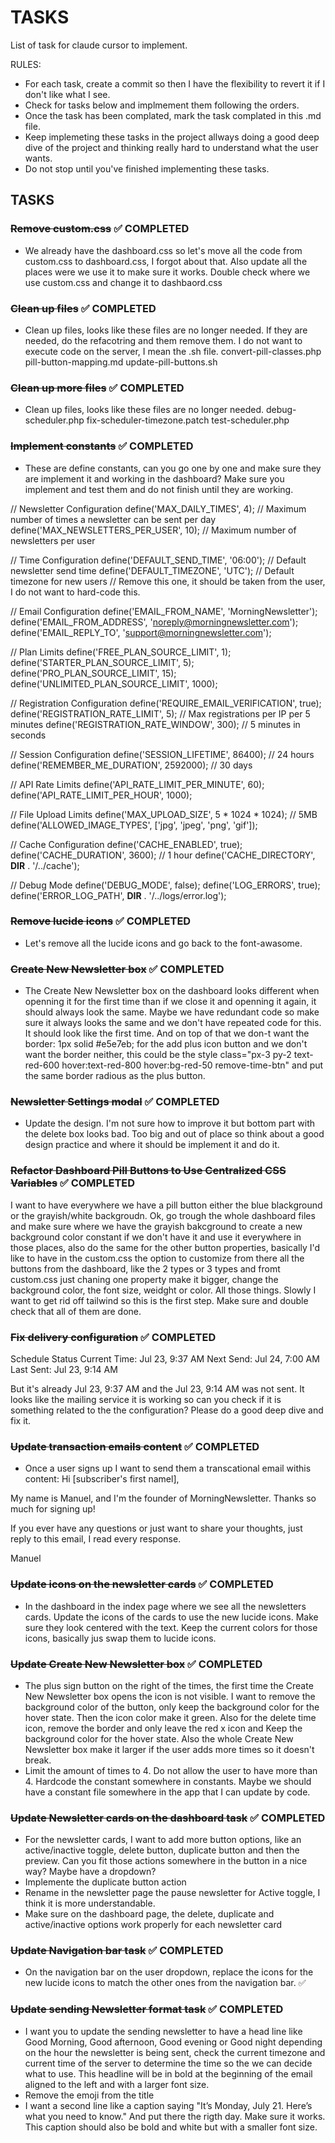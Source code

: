 # TASKS
List of task for claude cursor to implement.

RULES: 
- For each task, create a commit so then I have the flexibility to revert it if I don't like what I see.
- Check for tasks below and implmement them following the orders.
- Once the task has been complated, mark the task complated in this .md file.
- Keep implemeting these tasks in the project allways doing a good deep dive of the project and thinking really hard to understand what the user wants.
- Do not stop until you've finished implementing these tasks.

## TASKS

### ~~Remove custom.css~~ ✅ COMPLETED
- We already have the dashboard.css so let's move all the code from custom.css to dashboard.css, I forgot about that. Also update all the places were we use it to make sure it works. Double check where we use custom.css and change it to dashbaord.css

### ~~Clean up files~~ ✅ COMPLETED
- Clean up files, looks like these files are no longer needed. If they are needed, do the refacotring and them remove them. I do not want to execute code on the server, I mean the .sh file.
convert-pill-classes.php
pill-button-mapping.md
update-pill-buttons.sh

### ~~Clean up more files~~ ✅ COMPLETED
- Clean up files, looks like these files are no longer needed. 
debug-scheduler.php
fix-scheduler-timezone.patch
test-scheduler.php

### ~~Implement constants~~ ✅ COMPLETED
- These are define constants, can you go one by one and make sure they are implement it and working in the dashboard?
Make sure you implement and test them and do not finish until they are working.

// Newsletter Configuration
define('MAX_DAILY_TIMES', 4); // Maximum number of times a newsletter can be sent per day
define('MAX_NEWSLETTERS_PER_USER', 10); // Maximum number of newsletters per user

// Time Configuration
define('DEFAULT_SEND_TIME', '06:00'); // Default newsletter send time
define('DEFAULT_TIMEZONE', 'UTC'); // Default timezone for new users // Remove this one, it should be taken from the user, I do not want to hard-code this.

// Email Configuration
define('EMAIL_FROM_NAME', 'MorningNewsletter');
define('EMAIL_FROM_ADDRESS', 'noreply@morningnewsletter.com');
define('EMAIL_REPLY_TO', 'support@morningnewsletter.com');

// Plan Limits
define('FREE_PLAN_SOURCE_LIMIT', 1);
define('STARTER_PLAN_SOURCE_LIMIT', 5);
define('PRO_PLAN_SOURCE_LIMIT', 15);
define('UNLIMITED_PLAN_SOURCE_LIMIT', 1000);

// Registration Configuration
define('REQUIRE_EMAIL_VERIFICATION', true);
define('REGISTRATION_RATE_LIMIT', 5); // Max registrations per IP per 5 minutes
define('REGISTRATION_RATE_WINDOW', 300); // 5 minutes in seconds

// Session Configuration
define('SESSION_LIFETIME', 86400); // 24 hours
define('REMEMBER_ME_DURATION', 2592000); // 30 days

// API Rate Limits
define('API_RATE_LIMIT_PER_MINUTE', 60);
define('API_RATE_LIMIT_PER_HOUR', 1000);

// File Upload Limits
define('MAX_UPLOAD_SIZE', 5 * 1024 * 1024); // 5MB
define('ALLOWED_IMAGE_TYPES', ['jpg', 'jpeg', 'png', 'gif']);

// Cache Configuration
define('CACHE_ENABLED', true);
define('CACHE_DURATION', 3600); // 1 hour
define('CACHE_DIRECTORY', __DIR__ . '/../cache');

// Debug Mode
define('DEBUG_MODE', false);
define('LOG_ERRORS', true);
define('ERROR_LOG_PATH', __DIR__ . '/../logs/error.log');

### ~~Remove lucide icons~~ ✅ COMPLETED
- Let's remove all the lucide icons and go back to the font-awasome. 

### ~~Create New Newsletter box~~ ✅ COMPLETED
- The Create New Newsletter box on the dashboard looks different when openning it for the first time than if we close it and openning it again, it should always look the same. Maybe we have redundant code so make sure it always looks the same and we don't have repeated code for this. It should look like the first time. And on top of that we don-t want the border: 1px solid #e5e7eb; for the add plus icon button and we don't want the border neither, this could be the style class="px-3 py-2 text-red-600 hover:text-red-800 hover:bg-red-50 remove-time-btn" and put the same border radious as the plus button. 

### ~~Newsletter Settings modal~~ ✅ COMPLETED
- Update the design. I'm not sure how to improve it but bottom part with the delete box looks bad. Too big and out of place so think about a good design practice and where it should be implement it and do it.




### ~~Refactor Dashboard Pill Buttons to Use Centralized CSS Variables~~ ✅ COMPLETED
I want to have everywhere we have a pill button either the blue blackground or the grayish/white backgroudn. Ok, go trough the whole dashboard files and make sure where we have the grayish bakcground to 
  create a new background color constant if we don't have it and use it everywhere in those places, also do the same for the other button properties, basically I'd like to have in the custom.css the option to 
  customize from there all the buttons from the dashboard, like the 2 types or 3 types and fromt custom.css just chaning one property make it bigger, change the background color, the font size, weidght or 
  color. All those things. Slowly I want to get rid off tailwind so this is the first step. Make sure and double check that all of them are done.

### ~~Fix delivery configuration~~ ✅ COMPLETED
Schedule Status
Current Time:
Jul 23, 9:37 AM
Next Send:
Jul 24, 7:00 AM
Last Sent:
Jul 23, 9:14 AM

But it's already Jul 23, 9:37 AM and the Jul 23, 9:14 AM was not sent. It looks like the mailing service it is working so can you check if it is something related to the the configuration? Please do a good deep dive and fix it.

### ~~Update transaction emails content~~ ✅ COMPLETED
- Once a user signs up I want to send them a transcational email withis content:
Hi [subscriber's first namel],

My name is Manuel, and I'm the founder of MorningNewsletter. Thanks so much for signing up!

If you ever have any questions or just want to share your thoughts, just reply to this email, I read every response.

Manuel

### ~~Update icons on the newsletter cards~~ ✅ COMPLETED
- In the dashboard in the index page where we see all the newsletters cards. Update the icons of the cards to use the new lucide icons. Make sure they look centered with the text. Keep the current colors for those icons, basically jus swap them to lucide icons.

### ~~Update Create New Newsletter box~~ ✅ COMPLETED
- The plus sign button on the right of the times, the first time the Create New Newsletter box opens the icon is not visible. I want to remove the background color of the button, only keep the background color for the hover state. Then the icon color make it green.
Also for the delete time icon, remove the border and only leave the red x icon and Keep the background color for the hover state.
Also the whole Create New Newsletter box make it larger if the user adds more times so it doesn't break.
- Limit the amount of times to 4. Do not allow the user to have more than 4. Hardcode the constant somewhere in constants. Maybe we should have a constant file somewhere in the app that I can update by code.



### ~~Update Newsletter cards on the dashboard task~~ ✅ COMPLETED
- For the newsletter cards, I want to add more button options, like an active/inactive toggle, delete button, duplicate button and then the preview. Can you fit those actions somewhere in the button in a nice way? Maybe have a dropdown?        
- Implemente the duplicate button action                                               
- Rename in the newsletter page the pause newsletter for Active toggle, I think it is more understandable.                                                                 
- Make sure on the dashboard page, the delete, duplicate and active/inactive options work properly for each newsletter card                                                 

### ~~Update Navigation bar task~~ ✅ COMPLETED
- On the navigation bar on the user dropdown, replace the icons for the new lucide icons to match the other ones from the navigation bar.  ✅                               

### ~~Update sending Newsletter format task~~ ✅ COMPLETED
- I want you to update the sending newsletter to have a head line like Good Morning, Good afternoon, Good evening or Good night depending on the hour the newsletter is being sent, check the current timezone and current time of the server to determine the time so the we can decide what to use. This headline will be in bold at the beginning of the email aligned to the left and with a larger font size. 
- Remove the emoji from the title
- I want a second line like a caption saying "It’s Monday, July 21. Here’s what you need to know."  And put there the rigth day. Make sure it works. This caption should also be bold and white but with a smaller font size.
